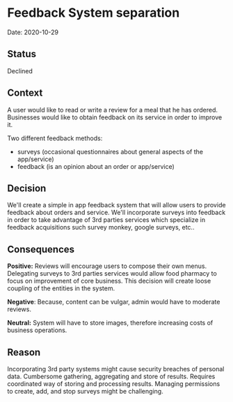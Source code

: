 # Feedback System separation

Date: 2020-10-29

## Status

Declined

## Context

A user would like to read or write a review for a meal that he has ordered. Businesses would like to obtain feedback on its service in order to improve it.

Two different feedback methods:
- surveys (occasional questionnaires about general aspects of the app/service)
- feedback (is an opinion about an order or app/service)

## Decision

We'll create a simple in app feedback system that will allow users to provide feedback about orders and service.
We'll incorporate surveys into feedback in order to take advantage of 3rd parties services which specialize in feedback acquisitions such survey monkey, google surveys, etc..


## Consequences

**Positive:** Reviews will encourage users to compose their own menus. Delegating surveys to 3rd parties services would allow food pharmacy to focus on improvement of core business. This decision will create loose coupling of the entities in the system.

**Negative**: Because, content can be vulgar, admin would have to moderate reviews.

**Neutral:** System will have to store images, therefore increasing costs of business operations.

## Reason

Incorporating 3rd party systems might cause security breaches of personal data. Cumbersome gathering, aggregating and store of results. Requires coordinated way of storing and processing results. Managing permissions to create, add, and stop surveys might be challenging.

